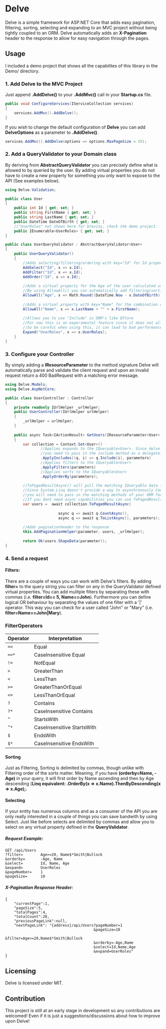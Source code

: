 # Delve

Delve is a simple framework for ASP.NET Core that adds easy pagination, filtering, sorting, selecting and expanding to an MVC project without being tightly coupled to an ORM.
Delve automatically adds an **X-Pagination** header to the response to allow for easy navigation through the pages.

## Usage

I included a demo project that shows all the capabilites of this library in the Demo/ directory.

### 1. Add Delve to the MVC Project
Just append **.AddDelve()** to your **.AddMvc()** call in your **Startup.cs** file.
```csharp
public void ConfigureServices(IServiceCollection services)
{
    services.AddMvc().AddDelve();
}
```

If you wish to change the default configuration of **Delve** you can add **DelveOptions** as a parameter to **.AddDelve()**.

```csharp
services.AddMvc().AddDelve(options => options.MaxPageSize = 15);
```

### 2. Add a QueryValidator to your Domain class
By deriving from **AbstractQueryValidator<TDomain>** you can precisely define what is allowed to by queried by the user.
By adding virtual properties you do not have to create a new property for something you only want to expose to the API (See examples below).

```csharp
using Delve.Validation;

public class User
{
    public int Id { get; set; }
    public string FirstName { get; set; }
    public string LastName { get; set; }
    public DateTime DateOfBirth { get; set; }
    //"UserRoles" not shown here for brevity, check the demo project.
    public IEnumerable<UserRoles> { get; set; }
}

public class UserQueryValidator : AbstractQueryValidator<User>
{
    public UserQueryValidator()
    {
        //Adds selecting/filtering/ordering with key="Id" for Id property
        AddSelect("Id", x => x.Id);
        AddFilter("Id", x => x.Id);
        AddOrder("Id", x => x.Id);
        
        //Adds a virtual property for the Age of the user calculated using the DateOfBirth
        //By using AllowAll() you can automatically add filtering/sorting and selecting for a property
        AllowAll("Age", x => Math.Round((DateTime.Now - x.DateOfBirth).TotalDays / 365, 2));
        
        //Adds a virtual property with key="Name" for the combination of Last- and FirstName
        AllowAll("Name", x => x.LastName + "" + x.FirstName);
        
        //Allows you to use "Include" in ORM's like EFCore
        //For now this is an experimental feature since it does not allow a **.ThenInclude()** yet
        //So be careful when using this, it can lead to bad performance (i.e. UserRoles is a big table)
        Expand("UserRoles", x => x.UserRoles);
    }
}
```

### 3. Configure your Controller
By simply adding a **IResourceParameter<TDomain>** to the method signature Delve will automatically parse and validate the client request and upon an invalid request return a 400 BadRequest with a matching error message.

```csharp
using Delve.Models;
using Delve.AspNetCore;

public class UserController : Controller
{
    private readonly IUrlHelper _urlHelper;
    public UserController(IUrlHelper urlHelper)
    {
        _urlHelper = urlHelper;
    }
    
    public async Task<IActionResult> GetUsers(IResourceParameter<User> parameter)
    {
        var collection = Context.Set<User>()
                //Applies expands to the IQueryable<User>. Since delve isn't directly coupled to EFCore
                //you need to pass in the include method as a delegate.
                .ApplyIncludes((q, i) => q.Include(i), parameters)
                //Applies filters to the IQueryable<User>
                .ApplyFilters(parameters)
                //Applies sorts to the IQueryable<User>
                .ApplyOrderBy(parameters);
                
        //ToPagedResultAsync() will pull the matching IQueryable data from the database and applies pagination.
        //Since System.Linq doesn't provide a way to asynchronously Count() and ToList()
        //you will need to pass in the matching methods of your ORM for the pagination to work.
        //If you dont need async capabilities you can use ToPagedResult(). It will work without any delegates.
        var users =  await collection.ToPagedResultAsync(
        
                        async q => await q.CountAsync(), 
                        async q => await q.ToListAsync(), parameters);
                        
        //Adds paginationheader to the response
        this.AddPaginationHelper(parameter, users, _urlHelper);
        
        return Ok(users.ShapeData(parameter));
}
```

### 4. Send a request

#### Filters: 
There are a couple of ways you can work with Delve's filters.
By adding **filter=** to the query string you can filter on any in the QueryValidator defined virtual properties.
You can add mulitple filters by separating these with commas (i.e. **filter=Id== 5, Name==John**).
Furthermore you can define logical OR behaviour by separating the values of one filter with a '|' operator.
This way you can check for a user called "John" or "Mary" (i.e. **filter=Name==John|Mary**).

### FilterOperators

| Operator | Interpretation                  
|----------|----------------
|   `==`   | Equal       
|   `==*`  | CaseInsensitive Equal
|   `!=`   | NotEqual  
|   `>`    | GreaterThan
|   `<`    | LessThan
|   `>=`   | GreaterThanOrEqual
|   `<=`   | LessThanOrEqual
|   `?`    | Contains
|   `?*`   | CaseInsensitive Contains       
|   `^`    | StartsWith
|   `^*`   | CaseInsensitive StartsWith
|   `$`    | EndsWith
|   `$*`   | CaseInsensitive EndsWith

#### Sorting

Just as Filtering, Sorting is delimited by commas, though unlike with Filtering order of the sorts matter.
Meaning, if you have **(orderby=Name, -Age)** in your query, it will first order by Name ascending and then by Age descending (**Linq equivalent: .OrderBy(x => x.Name).ThenByDescending(x => x.Age);.**

#### Selecting

If your entity has numerous columns and as a consumer of the API you are only really interested in a couple of things you can save bandwith by using Select. Just like before selects are delimited by commas and allow you to select on any virtual property defined in the **QueryValidator**.

##### Request Example:
```
GET /api/Users
?filter=        Age>=20, Name$*Smith|Bullock
&orderby=       -Age, Name
&select=        Id, Name, Age
&expand=        UserRoles
&pageNumber=    1
&pageSize=      10
```

##### X-Pagination Response Header:
```
{   
    "currentPage":1,
    "pageSize":5,
    "totalPages":4,
    "totalCount":20,
    "previousPageLink":null,
    "nextPageLink": "{address}/api/Users?pageNumber=1
                                        &pageSize=10
                                        &filter=Age>=20,Name$*Smith|Bullock
                                        &orderby=-Age,Name
                                        &select=Id,Name,Age
                                        &expand=UserRoles"
}
```

## Licensing
Delve is licensed under MIT.

## Contribution
This project is still at an early stage in development so any contributions are welcomed!
Even if it is just a suggestions/discussions about how to improve upon Delve!
